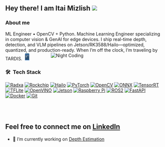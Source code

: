 ## Hey there! I am Itai Mizlish <img src="https://github.com/abdoachhoubi/abdoachhoubi/blob/main/gifs/Hi.gif" width="30">

### About me

ML Engineer • OpenCV + Python. Machine Learning Engineer specializing in computer vision & GenAI for edge devices. I ship real-time depth, detection, and VLM pipelines on Jetson/RK3588/Hailo—optimized, quantized, and production-ready. When I’m off the clock, I’m traveling by TARDIS. ![](https://github.com/itaim18/itaim18/blob/main/tardisEmoji1.png) 
<img alt="Night Coding" src="https://www.mandatory.com/wp-content/uploads/sites/10/gallery/perfect-pop-culture-gifs-for-every-mood/1-pop-culture-gifs-every-mood-optimistic.gif" width="360" align="right" />

### 🛠 &nbsp;Tech Stack

<p>
  <a href="https://radxa.com/" title="Radxa"><img src="https://avatars.githubusercontent.com/u/6084967?s=280&v=4" width="22" height="22" alt="Radxa"></a>
  <a href="https://www.rock-chips.com/" title="Rockchip"><img src="https://avatars.githubusercontent.com/u/15191623?s=280&v=4" width="22" height="22" alt="Rockchip"></a>
  <a href="https://hailo.ai/" title="Hailo"><img src="https://us1.discourse-cdn.com/flex015/uploads/hailo/original/1X/08a6adbdb79b44bb7c9bc7dd52ee4221d666a9a3.png" width="22" height="22" alt="Hailo"></a>
  <a href="https://pytorch.org/" title="PyTorch"><img src="https://github.com/get-icon/geticon/raw/master/icons/pytorch.svg" width="22" height="22" alt="PyTorch"></a>
  <a href="https://opencv.org/" title="OpenCV"><img src="https://github.com/get-icon/geticon/raw/master/icons/opencv.svg" width="22" height="22" alt="OpenCV"></a>
  <a href="https://onnx.ai/" title="ONNX"><img src="https://www.edge-ai-vision.com/wp-content/uploads/2018/10/mlogo.png" width="22" height="22" alt="ONNX"></a>
  <a href="https://developer.nvidia.com/tensorrt" title="TensorRT"><img src="https://d1uevawj71pji9.cloudfront.net/img/product/7540d9b8-7c82-46f0-9b4d-a879e78d9af3.png" width="22" height="22" alt="TensorRT"></a>
  <a href="https://www.tensorflow.org/lite" title="TensorFlow Lite"><img src="https://github.com/get-icon/geticon/raw/master/icons/tensorflow.svg" width="22" height="22" alt="TFLite"></a>
  <a href="https://www.intel.com/openvino" title="OpenVINO"><img src="https://www.intel.com/content/dam/www/central-libraries/us/en/images/2022-07/openvino-logo.png" width="22" height="22" alt="OpenVINO"></a>
  <a href="https://developer.nvidia.com/embedded/jetson" title="NVIDIA Jetson"><img src="https://www.jetson-ai-lab.com/images/jetson-for-dev-ai-labs-icon-2974266-r3_ai-lab-text-generation-28.png" width="22" height="22" alt="Jetson"></a>
  <a href="https://www.raspberrypi.com/" title="Raspberry Pi"><img src="https://github.com/get-icon/geticon/raw/master/icons/raspberry-pi.svg" width="22" height="22" alt="Raspberry Pi"></a>
  <a href="https://www.ros.org/" title="ROS2"><img src="https://avatars.githubusercontent.com/u/3979232?s=280&v=4" width="22" height="22" alt="ROS2"></a>
  <a href="https://fastapi.tiangolo.com/" title="FastAPI"><img src="https://www.svgrepo.com/show/330413/fastapi.svg" width="22" height="22" alt="FastAPI"></a>
  <a href="https://www.docker.com/" title="Docker"><img src="https://github.com/get-icon/geticon/raw/master/icons/docker-icon.svg" width="22" height="22" alt="Docker"></a>
  <a href="https://git-scm.com/" title="Git"><img src="https://github.com/get-icon/geticon/raw/master/icons/git-icon.svg" width="22" height="22" alt="Git"></a>
</p>

<br/>
<br/>

Feel free to connect me on [LinkedIn](https://www.linkedin.com/in/itai-mizlish/)
----

- 🔭 I’m currently working on [Depth Estimation](https://github.com/LiheYoung/Depth-Anything)

<!--
**itaim18/itaim18** is a ✨ _special_ ✨ repository because its `README.md` (this file) appears on your GitHub profile.

Here are some ideas to get you started:

- 🔭 I’m currently working on ...
- 🌱 I’m currently learning ...
- 👯 I’m looking to collaborate on ...
- 🤔 I’m looking for help with ...
- 💬 Ask me about ...
- 📫 How to reach me: ...
- 😄 Pronouns: ...
- ⚡ Fun fact: ...
-->
